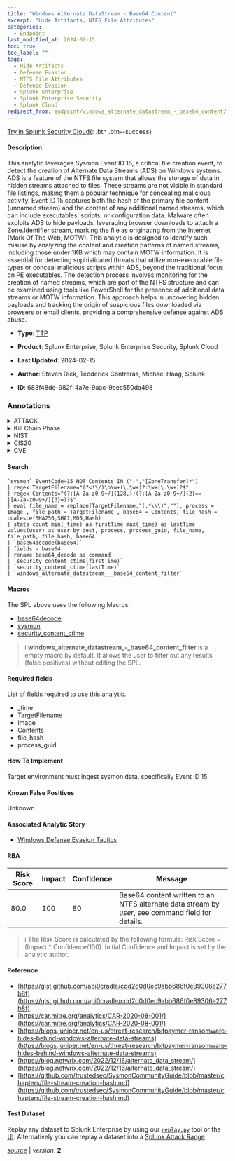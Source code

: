 ```yaml
---
title: "Windows Alternate DataStream - Base64 Content"
excerpt: "Hide Artifacts, NTFS File Attributes"
categories:
  - Endpoint
last_modified_at: 2024-02-15
toc: true
toc_label: ""
tags:
  - Hide Artifacts
  - Defense Evasion
  - NTFS File Attributes
  - Defense Evasion
  - Splunk Enterprise
  - Splunk Enterprise Security
  - Splunk Cloud
redirect_from: endpoint/windows_alternate_datastream_-_base64_content/
---
```




[Try in Splunk Security Cloud](https://www.splunk.com/en_us/cyber-security.html){: .btn .btn--success}

#### Description

This analytic leverages Sysmon Event ID 15, a critical file creation event, to detect the creation of Alternate Data Streams (ADS) on Windows systems. ADS is a feature of the NTFS file system that allows the storage of data in hidden streams attached to files. These streams are not visible in standard file listings, making them a popular technique for concealing malicious activity. Event ID 15 captures both the hash of the primary file content (unnamed stream) and the content of any additional named streams, which can include executables, scripts, or configuration data. Malware often exploits ADS to hide payloads, leveraging browser downloads to attach a Zone.Identifier stream, marking the file as originating from the Internet (Mark Of The Web, MOTW). This analytic is designed to identify such misuse by analyzing the content and creation patterns of named streams, including those under 1KB which may contain MOTW information. It is essential for detecting sophisticated threats that utilize non-executable file types or conceal malicious scripts within ADS, beyond the traditional focus on PE executables. The detection process involves monitoring for the creation of named streams, which are part of the NTFS structure and can be examined using tools like PowerShell for the presence of additional data streams or MOTW information. This approach helps in uncovering hidden payloads and tracking the origin of suspicious files downloaded via browsers or email clients, providing a comprehensive defense against ADS abuse.

- **Type**: [TTP](https://github.com/splunk/security_content/wiki/Detection-Analytic-Types)
- **Product**: Splunk Enterprise, Splunk Enterprise Security, Splunk Cloud

- **Last Updated**: 2024-02-15
- **Author**: Steven Dick, Teoderick Contreras, Michael Haag, Splunk
- **ID**: 683f48de-982f-4a7e-9aac-9cec550da498

### Annotations
<details>
  <summary>ATT&CK</summary>

<div markdown="1">

#### [ATT&CK](https://attack.mitre.org/)

| ID          | Technique   | Tactic         |
| ----------- | ----------- |--------------- |
| [T1564](https://attack.mitre.org/techniques/T1564/) | Hide Artifacts | Defense Evasion |

| [T1564.004](https://attack.mitre.org/techniques/T1564/004/) | NTFS File Attributes | Defense Evasion |

</div>
</details>


<details>
  <summary>Kill Chain Phase</summary>

<div markdown="1">

* Exploitation


</div>
</details>


<details>
  <summary>NIST</summary>

<div markdown="1">

* DE.CM



</div>
</details>

<details>
  <summary>CIS20</summary>

<div markdown="1">

* CIS 10



</div>
</details>

<details>
  <summary>CVE</summary>

<div markdown="1">


</div>
</details>


#### Search

```
`sysmon` EventCode=15 NOT Contents IN ("-","[ZoneTransfer]*") 
| regex TargetFilename="(?<!\/)\b\w+(\.\w+)?:\w+(\.\w+)?$" 
| regex Contents="(?:[A-Za-z0-9+/]{128,})(?:[A-Za-z0-9+/]{2}==
|[A-Za-z0-9+/]{3}=)?$" 
| eval file_name = replace(TargetFilename,"(.*\\\)",""), process = Image , file_path = TargetFilename , base64 = Contents, file_hash = coalesce(SHA256,SHA1,MD5,Hash) 
| stats count min(_time) as firstTime max(_time) as lastTime values(user) as user by dest, process, process_guid, file_name, file_path, file_hash, base64 
| `base64decode(base64)` 
| fields - base64 
| rename base64_decode as command 
| `security_content_ctime(firstTime)` 
| `security_content_ctime(lastTime)` 
| `windows_alternate_datastream___base64_content_filter`
```

#### Macros
The SPL above uses the following Macros:
* [base64decode](https://github.com/splunk/security_content/blob/develop/macros/base64decode.yml)
* [sysmon](https://github.com/splunk/security_content/blob/develop/macros/sysmon.yml)
* [security_content_ctime](https://github.com/splunk/security_content/blob/develop/macros/security_content_ctime.yml)

> :information_source:
> **windows_alternate_datastream_-_base64_content_filter** is a empty macro by default. It allows the user to filter out any results (false positives) without editing the SPL.



#### Required fields
List of fields required to use this analytic.
* _time
* TargetFilename
* Image
* Contents
* file_hash
* process_guid



#### How To Implement
Target environment must ingest sysmon data, specifically Event ID 15.
#### Known False Positives
Unknown

#### Associated Analytic Story
* [Windows Defense Evasion Tactics](/stories/windows_defense_evasion_tactics)




#### RBA

| Risk Score  | Impact      | Confidence   | Message      |
| ----------- | ----------- |--------------|--------------|
| 80.0 | 100 | 80 | Base64 content written to an NTFS alternate data stream by $user$, see command field for details. |


> :information_source:
> The Risk Score is calculated by the following formula: Risk Score = (Impact * Confidence/100). Initial Confidence and Impact is set by the analytic author.


#### Reference

* [https://gist.github.com/api0cradle/cdd2d0d0ec9abb686f0e89306e277b8f](https://gist.github.com/api0cradle/cdd2d0d0ec9abb686f0e89306e277b8f)
* [https://car.mitre.org/analytics/CAR-2020-08-001/](https://car.mitre.org/analytics/CAR-2020-08-001/)
* [https://blogs.juniper.net/en-us/threat-research/bitpaymer-ransomware-hides-behind-windows-alternate-data-streams](https://blogs.juniper.net/en-us/threat-research/bitpaymer-ransomware-hides-behind-windows-alternate-data-streams)
* [https://blog.netwrix.com/2022/12/16/alternate_data_stream/](https://blog.netwrix.com/2022/12/16/alternate_data_stream/)
* [https://github.com/trustedsec/SysmonCommunityGuide/blob/master/chapters/file-stream-creation-hash.md](https://github.com/trustedsec/SysmonCommunityGuide/blob/master/chapters/file-stream-creation-hash.md)



#### Test Dataset
Replay any dataset to Splunk Enterprise by using our [`replay.py`](https://github.com/splunk/attack_data#using-replaypy) tool or the [UI](https://github.com/splunk/attack_data#using-ui).
Alternatively you can replay a dataset into a [Splunk Attack Range](https://github.com/splunk/attack_range#replay-dumps-into-attack-range-splunk-server)




[*source*](https://github.com/splunk/security_content/tree/develop/detections/endpoint/windows_alternate_datastream_-_base64_content.yml) \| *version*: **2**